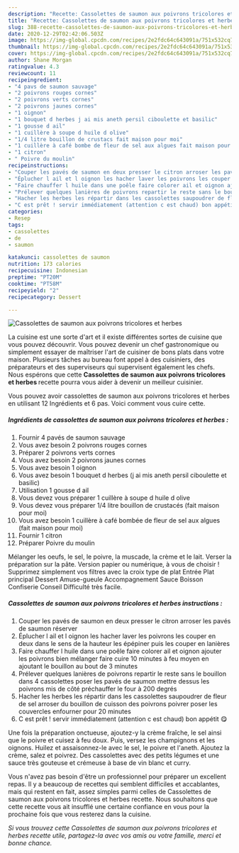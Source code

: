 ```yaml
---
description: "Recette: Cassolettes de saumon aux poivrons tricolores et herbes"
title: "Recette: Cassolettes de saumon aux poivrons tricolores et herbes"
slug: 388-recette-cassolettes-de-saumon-aux-poivrons-tricolores-et-herbes
date: 2020-12-29T02:42:06.503Z
image: https://img-global.cpcdn.com/recipes/2e2fdc64c643091a/751x532cq70/cassolettes-de-saumon-aux-poivrons-tricolores-et-herbes-photo-principale-de-la-recette.jpg
thumbnail: https://img-global.cpcdn.com/recipes/2e2fdc64c643091a/751x532cq70/cassolettes-de-saumon-aux-poivrons-tricolores-et-herbes-photo-principale-de-la-recette.jpg
cover: https://img-global.cpcdn.com/recipes/2e2fdc64c643091a/751x532cq70/cassolettes-de-saumon-aux-poivrons-tricolores-et-herbes-photo-principale-de-la-recette.jpg
author: Shane Morgan
ratingvalue: 4.3
reviewcount: 11
recipeingredient:
- "4 pavs de saumon sauvage"
- "2 poivrons rouges cornes"
- "2 poivrons verts cornes"
- "2 poivrons jaunes cornes"
- "1 oignon"
- "1 bouquet d herbes j ai mis aneth persil ciboulette et basilic"
- "1 gousse d ail"
- "1 cuillère à soupe d huile d olive"
- "1/4 litre bouillon de crustacs fait maison pour moi"
- "1 cuillère à café bombe de fleur de sel aux algues fait maison pour moi"
- "1 citron"
- " Poivre du moulin"
recipeinstructions:
- "Couper les pavés de saumon en deux presser le citron arroser les pavés de saumon réserver"
- "Éplucher l ail et l oignon les hacher laver les poivrons les couper en deux dans le sens de la hauteur les épépiner puis les couper en lanières"
- "Faire chauffer l huile dans une poêle faire colorer ail et oignon ajouter les poivrons bien mélanger faire cuire 10 minutes à feu moyen en ajoutant le bouillon au bout de 3 minutes"
- "Prélever quelques lanières de poivrons repartir le reste sans le bouillon dans 4 cassolettes poser les pavés de saumon mettre dessus les poivrons mis de côté préchauffer le four à 200 degrés"
- "Hacher les herbes les répartir dans les cassolettes saupoudrer de fleur de sel arroser du bouillon de cuisson des poivrons poivrer poser les couvercles enfourner pour 20 minutes"
- "C est prêt ! servir immédiatement (attention c est chaud) bon appétit 😋"
categories:
- Resep
tags:
- cassolettes
- de
- saumon

katakunci: cassolettes de saumon 
nutrition: 173 calories
recipecuisine: Indonesian
preptime: "PT20M"
cooktime: "PT58M"
recipeyield: "2"
recipecategory: Dessert

---
```



![Cassolettes de saumon aux poivrons tricolores et herbes](https://img-global.cpcdn.com/recipes/2e2fdc64c643091a/751x532cq70/cassolettes-de-saumon-aux-poivrons-tricolores-et-herbes-photo-principale-de-la-recette.jpg)

La cuisine est une sorte d'art et il existe différentes sortes de cuisine que vous pouvez découvrir. Vous pouvez devenir un chef gastronomique ou simplement essayer de maîtriser l'art de cuisiner de bons plats dans votre maison. Plusieurs tâches au bureau font appel à des cuisiniers, des préparateurs et des superviseurs qui supervisent également les chefs. Nous espérons que cette <strong> Cassolettes de saumon aux poivrons tricolores et herbes </strong> recette pourra vous aider à devenir un meilleur cuisinier.

<!--inarticleads1-->

Vous pouvez avoir cassolettes de saumon aux poivrons tricolores et herbes en utilisant 12 Ingrédients et 6 pas. Voici comment vous cuire cette.

##### Ingrédients de cassolettes de saumon aux poivrons tricolores et herbes :

1. Fournir 4 pavés de saumon sauvage
1. Vous avez besoin 2 poivrons rouges cornes
1. Préparer 2 poivrons verts cornes
1. Vous avez besoin 2 poivrons jaunes cornes
1. Vous avez besoin 1 oignon
1. Vous avez besoin 1 bouquet d herbes (j ai mis aneth persil ciboulette et basilic)
1. Utilisation 1 gousse d ail
1. Vous devez vous préparer 1 cuillère à soupe d huile d olive
1. Vous devez vous préparer 1/4 litre bouillon de crustacés (fait maison pour moi)
1. Vous avez besoin 1 cuillère à café bombée de fleur de sel aux algues (fait maison pour moi)
1. Fournir 1 citron
1. Préparer  Poivre du moulin


Mélanger les oeufs, le sel, le poivre, la muscade, la crème et le lait. Verser la préparation sur la pâte. Version papier ou numérique, à vous de choisir ! Supprimez simplement vos filtres avec la croix type de plat Entrée Plat principal Dessert Amuse-gueule Accompagnement Sauce Boisson Confiserie Conseil Difficulté très facile. 

<!--inarticleads2-->

##### Cassolettes de saumon aux poivrons tricolores et herbes instructions :

1. Couper les pavés de saumon en deux presser le citron arroser les pavés de saumon réserver
1. Éplucher l ail et l oignon les hacher laver les poivrons les couper en deux dans le sens de la hauteur les épépiner puis les couper en lanières
1. Faire chauffer l huile dans une poêle faire colorer ail et oignon ajouter les poivrons bien mélanger faire cuire 10 minutes à feu moyen en ajoutant le bouillon au bout de 3 minutes
1. Prélever quelques lanières de poivrons repartir le reste sans le bouillon dans 4 cassolettes poser les pavés de saumon mettre dessus les poivrons mis de côté préchauffer le four à 200 degrés
1. Hacher les herbes les répartir dans les cassolettes saupoudrer de fleur de sel arroser du bouillon de cuisson des poivrons poivrer poser les couvercles enfourner pour 20 minutes
1. C est prêt ! servir immédiatement (attention c est chaud) bon appétit 😋


Une fois la préparation onctueuse, ajoutez-y la crème fraîche, le sel ainsi que le poivre et cuisez à feu doux. Puis, versez les champignons et les oignons. Huilez et assaisonnez-le avec le sel, le poivre et l&#39;aneth. Ajoutez la crème, salez et poivrez. Des cassolettes avec des petits légumes et une sauce très gouteuse et crémeuse à base de vin blanc et curry. 

<!--inarticleads1-->

<p>
Vous n'avez pas besoin d'être un professionnel pour préparer un excellent repas. Il y a beaucoup de recettes qui semblent difficiles et accablantes, mais qui restent en fait, assez simples parmi celles de Cassolettes de saumon aux poivrons tricolores et herbes recette. Nous souhaitons que cette recette vous ait insufflé une certaine confiance en vous pour la prochaine fois que vous resterez dans la cuisine.
</p>

<p>
<i>Si vous trouvez cette Cassolettes de saumon aux poivrons tricolores et herbes recette utile, partagez-la avec vos amis ou votre famille, merci et bonne chance.</i>
</p>
